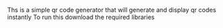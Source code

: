 Ths is a simple qr code generator that will generate and display qr codes instantly
To run this download the required libraries 
